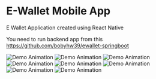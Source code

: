 # E-Wallet Mobile App
E Wallet Application created using React Native

You need to run backend app from this
https://github.com/bobyhw39/ewallet-springboot

![Demo Animation](../assets/1.png?raw=true)
![Demo Animation](../assets/2.png?raw=true)
![Demo Animation](../assets/3.png?raw=true)
![Demo Animation](../assets/4.png?raw=true)
![Demo Animation](../assets/5.png?raw=true)
![Demo Animation](../assets/6.png?raw=true)
![Demo Animation](../assets/7.png?raw=true)
![Demo Animation](../assets/8.png?raw=true)
